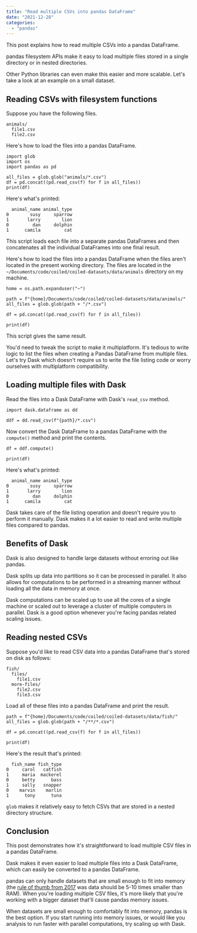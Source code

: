 ```yaml
---
title: "Read multiple CSVs into pandas DataFrame"
date: "2021-12-28"
categories: 
  - "pandas"
---
```


This post explains how to read multiple CSVs into a pandas DataFrame.

pandas filesystem APIs make it easy to load multiple files stored in a single directory or in nested directories.

Other Python libraries can even make this easier and more scalable. Let's take a look at an example on a small dataset.

## Reading CSVs with filesystem functions

Suppose you have the following files.

```
animals/
  file1.csv
  file2.csv
```

Here's how to load the files into a pandas DataFrame.

```
import glob
import os
import pandas as pd

all_files = glob.glob("animals/*.csv")
df = pd.concat((pd.read_csv(f) for f in all_files))
print(df)
```

Here's what's printed:

```
  animal_name animal_type
0        susy     sparrow
1       larry        lion
0         dan     dolphin
1      camila         cat
```

This script loads each file into a separate pandas DataFrames and then concatenates all the individual DataFrames into one final result.

Here's how to load the files into a pandas DataFrame when the files aren't located in the present working directory. The files are located in the `~/Documents/code/coiled/coiled-datasets/data/animals` directory on my machine.

```
home = os.path.expanduser("~")

path = f"{home}/Documents/code/coiled/coiled-datasets/data/animals/"
all_files = glob.glob(path + "/*.csv")

df = pd.concat((pd.read_csv(f) for f in all_files))

print(df)
```

This script gives the same result.

You'd need to tweak the script to make it multiplatform. It's tedious to write logic to list the files when creating a Pandas DataFrame from multiple files. Let's try Dask which doesn't require us to write the file listing code or worry ourselves with multiplatform compatibility.

## Loading multiple files with Dask

Read the files into a Dask DataFrame with Dask's `read_csv` method.

```
import dask.dataframe as dd

ddf = dd.read_csv(f"{path}/*.csv")
```

Now convert the Dask DataFrame to a pandas DataFrame with the `compute()` method and print the contents.

```
df = ddf.compute()

print(df)
```

Here's what's printed:

```
  animal_name animal_type
0        susy     sparrow
1       larry        lion
0         dan     dolphin
1      camila         cat
```

Dask takes care of the file listing operation and doesn't require you to perform it manually. Dask makes it a lot easier to read and write multiple files compared to pandas.

## Benefits of Dask

Dask is also designed to handle large datasets without erroring out like pandas.

Dask splits up data into partitions so it can be processed in parallel. It also allows for computations to be performed in a streaming manner without loading all the data in memory at once.

Dask computations can be scaled up to use all the cores of a single machine or scaled out to leverage a cluster of multiple computers in parallel. Dask is a good option whenever you're facing pandas related scaling issues.

## Reading nested CSVs

Suppose you'd like to read CSV data into a pandas DataFrame that's stored on disk as follows:

```
fish/
  files/
    file1.csv
  more-files/
    file2.csv
    file3.csv
```

Load all of these files into a pandas DataFrame and print the result.

```
path = f"{home}/Documents/code/coiled/coiled-datasets/data/fish/"
all_files = glob.glob(path + "/**/*.csv")

df = pd.concat((pd.read_csv(f) for f in all_files))

print(df)
```

Here's the result that's printed:

```
  fish_name fish_type
0     carol   catfish
1     maria  mackerel
0     betty      bass
1     sally   snapper
0    marvin    marlin
1      tony      tuna
```

`glob` makes it relatively easy to fetch CSVs that are stored in a nested directory structure.

## Conclusion

This post demonstrates how it's straightforward to load multiple CSV files in a pandas DataFrame.

Dask makes it even easier to load multiple files into a Dask DataFrame, which can easily be converted to a pandas DataFrame.

pandas can only handle datasets that are small enough to fit into memory (the [rule of thumb from 2017](https://wesmckinney.com/blog/apache-arrow-pandas-internals/) was data should be 5-10 times smaller than RAM). When you're loading multiple CSV files, it's more likely that you're working with a bigger dataset that'll cause pandas memory issues.

When datasets are small enough to comfortably fit into memory, pandas is the best option. If you start running into memory issues, or would like you analysis to run faster with parallel computations, try scaling up with Dask.
